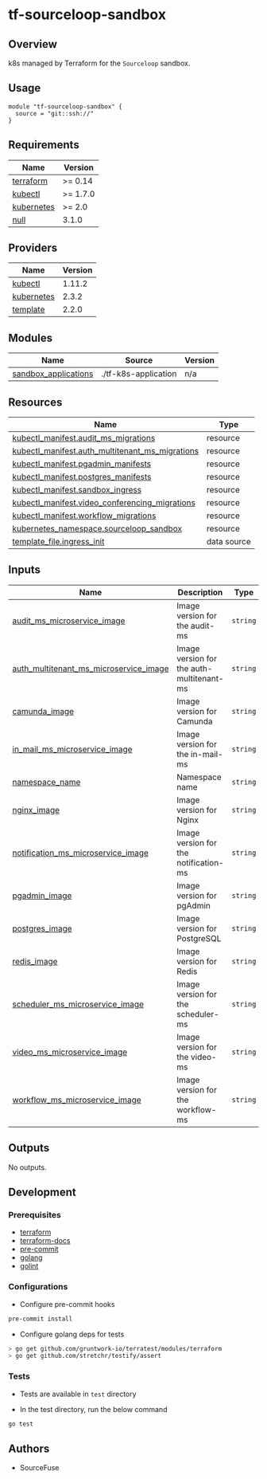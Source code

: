 # tf-sourceloop-sandbox

## Overview

k8s managed by Terraform for the `Sourceloop` sandbox.

## Usage

```hcl
module "tf-sourceloop-sandbox" {
  source = "git::ssh://"
}
```

<!-- BEGINNING OF PRE-COMMIT-TERRAFORM DOCS HOOK -->
## Requirements

| Name | Version |
|------|---------|
| <a name="requirement_terraform"></a> [terraform](#requirement\_terraform) | >= 0.14 |
| <a name="requirement_kubectl"></a> [kubectl](#requirement\_kubectl) | >= 1.7.0 |
| <a name="requirement_kubernetes"></a> [kubernetes](#requirement\_kubernetes) | >= 2.0 |
| <a name="requirement_null"></a> [null](#requirement\_null) | 3.1.0 |

## Providers

| Name | Version |
|------|---------|
| <a name="provider_kubectl"></a> [kubectl](#provider\_kubectl) | 1.11.2 |
| <a name="provider_kubernetes"></a> [kubernetes](#provider\_kubernetes) | 2.3.2 |
| <a name="provider_template"></a> [template](#provider\_template) | 2.2.0 |

## Modules

| Name | Source | Version |
|------|--------|---------|
| <a name="module_sandbox_applications"></a> [sandbox\_applications](#module\_sandbox\_applications) | ./tf-k8s-application | n/a |

## Resources

| Name | Type |
|------|------|
| [kubectl_manifest.audit_ms_migrations](https://registry.terraform.io/providers/gavinbunney/kubectl/latest/docs/resources/manifest) | resource |
| [kubectl_manifest.auth_multitenant_ms_migrations](https://registry.terraform.io/providers/gavinbunney/kubectl/latest/docs/resources/manifest) | resource |
| [kubectl_manifest.pgadmin_manifests](https://registry.terraform.io/providers/gavinbunney/kubectl/latest/docs/resources/manifest) | resource |
| [kubectl_manifest.postgres_manifests](https://registry.terraform.io/providers/gavinbunney/kubectl/latest/docs/resources/manifest) | resource |
| [kubectl_manifest.sandbox_ingress](https://registry.terraform.io/providers/gavinbunney/kubectl/latest/docs/resources/manifest) | resource |
| [kubectl_manifest.video_conferencing_migrations](https://registry.terraform.io/providers/gavinbunney/kubectl/latest/docs/resources/manifest) | resource |
| [kubectl_manifest.workflow_migrations](https://registry.terraform.io/providers/gavinbunney/kubectl/latest/docs/resources/manifest) | resource |
| [kubernetes_namespace.sourceloop_sandbox](https://registry.terraform.io/providers/hashicorp/kubernetes/latest/docs/resources/namespace) | resource |
| [template_file.ingress_init](https://registry.terraform.io/providers/hashicorp/template/latest/docs/data-sources/file) | data source |

## Inputs

| Name | Description | Type | Default | Required |
|------|-------------|------|---------|:--------:|
| <a name="input_audit_ms_microservice_image"></a> [audit\_ms\_microservice\_image](#input\_audit\_ms\_microservice\_image) | Image version for the audit-ms | `string` | `"sourcefuse/audit-ms-example"` | no |
| <a name="input_auth_multitenant_ms_microservice_image"></a> [auth\_multitenant\_ms\_microservice\_image](#input\_auth\_multitenant\_ms\_microservice\_image) | Image version for the auth-multitenant-ms | `string` | `"sourcefuse/auth-multitenant-example"` | no |
| <a name="input_camunda_image"></a> [camunda\_image](#input\_camunda\_image) | Image version for Camunda | `string` | `"camunda/camunda-bpm-platform:run-latest"` | no |
| <a name="input_in_mail_ms_microservice_image"></a> [in\_mail\_ms\_microservice\_image](#input\_in\_mail\_ms\_microservice\_image) | Image version for the in-mail-ms | `string` | `"sourcefuse/in-mail-example"` | no |
| <a name="input_namespace_name"></a> [namespace\_name](#input\_namespace\_name) | Namespace name | `string` | `"sourceloop-sandbox"` | no |
| <a name="input_nginx_image"></a> [nginx\_image](#input\_nginx\_image) | Image version for Nginx | `string` | `"nginx:alpine"` | no |
| <a name="input_notification_ms_microservice_image"></a> [notification\_ms\_microservice\_image](#input\_notification\_ms\_microservice\_image) | Image version for the notification-ms | `string` | `"sourcefuse/notification-socket-example"` | no |
| <a name="input_pgadmin_image"></a> [pgadmin\_image](#input\_pgadmin\_image) | Image version for pgAdmin | `string` | `"dpage/pgadmin4"` | no |
| <a name="input_postgres_image"></a> [postgres\_image](#input\_postgres\_image) | Image version for PostgreSQL | `string` | `"postgres"` | no |
| <a name="input_redis_image"></a> [redis\_image](#input\_redis\_image) | Image version for Redis | `string` | `"redis"` | no |
| <a name="input_scheduler_ms_microservice_image"></a> [scheduler\_ms\_microservice\_image](#input\_scheduler\_ms\_microservice\_image) | Image version for the scheduler-ms | `string` | `"sourcefuse/scheduler-example"` | no |
| <a name="input_video_ms_microservice_image"></a> [video\_ms\_microservice\_image](#input\_video\_ms\_microservice\_image) | Image version for the video-ms | `string` | `"sourcefuse/video-conferencing-ms-example"` | no |
| <a name="input_workflow_ms_microservice_image"></a> [workflow\_ms\_microservice\_image](#input\_workflow\_ms\_microservice\_image) | Image version for the workflow-ms | `string` | `"sourcefuse/workflow-ms-example"` | no |

## Outputs

No outputs.
<!-- END OF PRE-COMMIT-TERRAFORM DOCS HOOK -->

## Development

### Prerequisites

- [terraform](https://learn.hashicorp.com/terraform/getting-started/install#installing-terraform)
- [terraform-docs](https://github.com/segmentio/terraform-docs)
- [pre-commit](https://pre-commit.com/#install)
- [golang](https://golang.org/doc/install#install)
- [golint](https://github.com/golang/lint#installation)

### Configurations

- Configure pre-commit hooks
```sh
pre-commit install
```


- Configure golang deps for tests
```sh
> go get github.com/gruntwork-io/terratest/modules/terraform
> go get github.com/stretchr/testify/assert
```



### Tests

- Tests are available in `test` directory

- In the test directory, run the below command
```sh
go test
```



## Authors
 - SourceFuse
